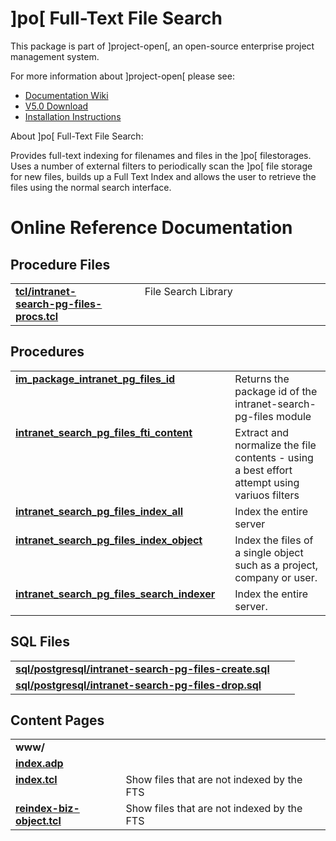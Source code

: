 # ]po[ Full-Text File Search
This package is part of ]project-open[, an open-source enterprise project management system.

For more information about ]project-open[ please see:
* [Documentation Wiki](https://www.project-open.com/en/)
* [V5.0 Download](https://sourceforge.net/projects/project-open/files/project-open/V5.0/)
* [Installation Instructions](https://www.project-open.com/en/list-installers)

About ]po[ Full-Text File Search:

<p><p><p>Provides full-text indexing for filenames and files in the ]po[ filestorages. Uses a number of external filters to periodically scan the ]po[ file storage for new files, builds up a Full Text Index and allows the user to retrieve the files using the normal search interface. 

# Online Reference Documentation

## Procedure Files

<table cellpadding="0" cellspacing="0"><tr valign="top"><td style="width:35%"><b><a href="https://www.project-open.net/api-doc/procs-file-view?version_id=98033&amp;path=packages/intranet-search-pg-files/tcl/intranet-search-pg-files-procs.tcl">tcl/intranet-search-pg-files-procs.tcl</a></b></td><td></td><td>File Search Library </td></tr></table>

## Procedures

<table cellpadding="0" cellspacing="0"><tr valign="top"><td style="width:35%"><b><a href="https://www.project-open.net/api-doc/proc-view?version_id=98033&amp;proc=im_package_intranet_pg_files_id">im_package_intranet_pg_files_id</a></b></td><td></td><td>Returns the package id of the intranet-search-pg-files module </td></tr><tr valign="top"><td style="width:35%"><b><a href="https://www.project-open.net/api-doc/proc-view?version_id=98033&amp;proc=intranet_search_pg_files_fti_content">intranet_search_pg_files_fti_content</a></b></td><td></td><td>Extract and normalize the file contents - using a best effort attempt using variuos filters </td></tr><tr valign="top"><td style="width:35%"><b><a href="https://www.project-open.net/api-doc/proc-view?version_id=98033&amp;proc=intranet_search_pg_files_index_all">intranet_search_pg_files_index_all</a></b></td><td></td><td>Index the entire server </td></tr><tr valign="top"><td style="width:35%"><b><a href="https://www.project-open.net/api-doc/proc-view?version_id=98033&amp;proc=intranet_search_pg_files_index_object">intranet_search_pg_files_index_object</a></b></td><td></td><td>Index the files of a single object such as a project, company or user. </td></tr><tr valign="top"><td style="width:35%"><b><a href="https://www.project-open.net/api-doc/proc-view?version_id=98033&amp;proc=intranet_search_pg_files_search_indexer">intranet_search_pg_files_search_indexer</a></b></td><td></td><td>Index the entire server. </td></tr></table>

## SQL Files

<table cellpadding="0" cellspacing="0"><tr valign="top"><td><b><a href="https://www.project-open.net/api-doc/display-sql?package_key=intranet-search-pg-files&amp;url=postgresql/intranet-search-pg-files-create.sql&amp;version_id=98033">sql/postgresql/intranet-search-pg-files-create.sql</a></b></td><td></td><td></td></tr><tr valign="top"><td><b><a href="https://www.project-open.net/api-doc/display-sql?package_key=intranet-search-pg-files&amp;url=postgresql/intranet-search-pg-files-drop.sql&amp;version_id=98033">sql/postgresql/intranet-search-pg-files-drop.sql</a></b></td><td></td><td></td></tr></table>

## Content Pages

<table cellpadding="0" cellspacing="0"><tr valign="top"><td><b>www/</b></td></tr><tr valign="top"><td style="width:35%"><b><a href="https://www.project-open.net/api-doc/content-page-view?version_id=98033&amp;path=packages/intranet-search-pg-files/www/index.adp">index.adp</a></b></td><td></td></tr><tr valign="top"><td style="width:35%"><b><a href="https://www.project-open.net/api-doc/content-page-view?version_id=98033&amp;path=packages/intranet-search-pg-files/www/index.tcl">index.tcl</a></b></td><td>Show files that are not indexed by the FTS</td></tr><tr valign="top"><td style="width:35%"><b><a href="https://www.project-open.net/api-doc/content-page-view?version_id=98033&amp;path=packages/intranet-search-pg-files/www/reindex-biz-object.tcl">reindex-biz-object.tcl</a></b></td><td>Show files that are not indexed by the FTS</td></tr></table>

